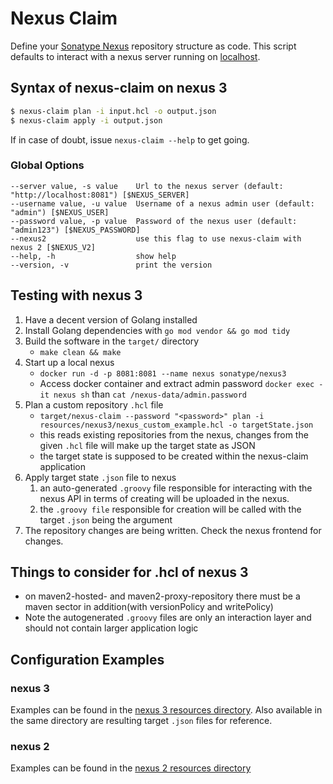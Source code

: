 # Nexus Claim

Define your [Sonatype Nexus](http://www.sonatype.org/nexus/) repository structure as code. This script defaults to interact with a nexus server running on [localhost](http://localhost:8081).

## Syntax of nexus-claim on nexus 3

```bash
$ nexus-claim plan -i input.hcl -o output.json
$ nexus-claim apply -i output.json
```

If in case of doubt, issue `nexus-claim --help` to get going.

### Global Options

```
--server value, -s value    Url to the nexus server (default: "http://localhost:8081") [$NEXUS_SERVER]
--username value, -u value  Username of a nexus admin user (default: "admin") [$NEXUS_USER]
--password value, -p value  Password of the nexus user (default: "admin123") [$NEXUS_PASSWORD]
--nexus2                    use this flag to use nexus-claim with nexus 2 [$NEXUS_V2]
--help, -h                  show help
--version, -v               print the version
```

## Testing with nexus 3

1. Have a decent version of Golang installed
1. Install Golang dependencies with `go mod vendor && go mod tidy`
1. Build the software in the `target/` directory
   - `make clean && make`
1. Start up a local nexus
   - `docker run -d -p 8081:8081 --name nexus sonatype/nexus3`
   - Access docker container and extract admin password `docker exec -it nexus sh` than `cat /nexus-data/admin.password`
1. Plan a custom repository `.hcl` file
   - `target/nexus-claim --password "<password>" plan -i resources/nexus3/nexus_custom_example.hcl -o targetState.json`
   - this reads existing repositories from the nexus, changes from the given `.hcl` file will make up the target state as JSON
   - the target state is supposed to be created within the nexus-claim application
1. Apply target state `.json` file to nexus
   1. an auto-generated `.groovy` file responsible for interacting with the nexus API in terms of creating will be uploaded in the nexus.
   1. the `.groovy file` responsible for creation will be called with the target `.json` being the argument
1. The repository changes are being written. Check the nexus frontend for changes.

## Things to consider for .hcl of nexus 3

- on maven2-hosted- and maven2-proxy-repository there must be a maven sector in addition(with versionPolicy and writePolicy)
- Note the autogenerated `.groovy` files are only an interaction layer and should not contain larger application logic 

## Configuration Examples
 
### nexus 3

Examples can be found in the [nexus 3 resources directory](resources/nexus3/nexus_custom.hcl). Also available in the same directory are resulting target `.json` files for reference.

### nexus 2

Examples can be found in the [nexus 2 resources directory](resources/nexus2/nexus-initial-example.hcl)
